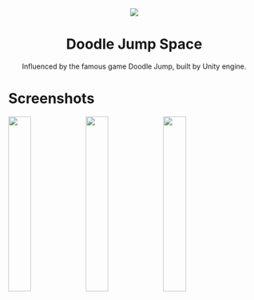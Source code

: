 <!-- ---------- Header ---------- -->
<div align="center">
  <img src="https://github.com/Noukta/doodle-jump-space/assets/17930235/8b4f108c-e9e0-4512-a91f-d758ab1bd8d7">
  <h1>Doodle Jump Space</h1>

<p>Influenced by the famous game Doodle Jump, built by Unity engine.</p>
</div>

# Screenshots
<img src="https://github.com/Noukta/doodle-jump-space/assets/17930235/c59d16c3-eea6-4bcb-8498-99901e0b719b" width="30%">
<img src="https://github.com/Noukta/doodle-jump-space/assets/17930235/41fa9db5-de68-4b40-89ff-1291d0fde7f8" width="30%">
<img src="https://github.com/Noukta/doodle-jump-space/assets/17930235/ce42f746-8aee-4191-8f03-16d555cb97e6" width="30%">
